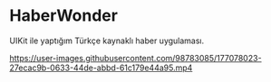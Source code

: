 # HaberWonder
UIKit ile yaptığım Türkçe kaynaklı haber uygulaması.


https://user-images.githubusercontent.com/98783085/177078023-27ecac9b-0633-44de-abbd-61c179e44a95.mp4

